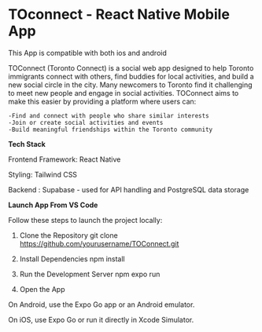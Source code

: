 # TOconnect - React Native Mobile App
This App is compatible with both ios and android

TOConnect (Toronto Connect) is a social web app designed to help Toronto immigrants connect with others, find buddies for local activities, and build a new social circle in the city.
Many newcomers to Toronto find it challenging to meet new people and engage in social activities. TOConnect aims to make this easier by providing a platform where users can:
    
    -Find and connect with people who share similar interests
    -Join or create social activities and events
    -Build meaningful friendships within the Toronto community

**Tech Stack**

Frontend Framework: React Native

Styling: Tailwind CSS

Backend : Supabase - used for API handling and PostgreSQL data storage

**Launch App From VS Code**

Follow these steps to launch the project locally:

1. Clone the Repository
git clone https://github.com/yourusername/TOConnect.git

2. Install Dependencies
npm install

3. Run the Development Server
npm expo run

4. Open the App

On Android, use the Expo Go app or an Android emulator.

On iOS, use Expo Go or run it directly in Xcode Simulator.

